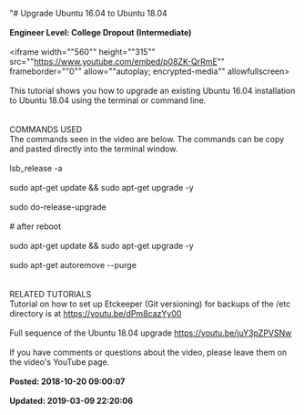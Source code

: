 "# Upgrade Ubuntu 16.04 to Ubuntu 18.04<br /><br />**Engineer Level: College Dropout (Intermediate)** <br /><br /><iframe width=""560"" height=""315"" src=""https://www.youtube.com/embed/p08ZK-QrRmE"" frameborder=""0"" allow=""autoplay; encrypted-media"" allowfullscreen></iframe><br /><br />This tutorial shows you how to upgrade an existing Ubuntu 16.04 installation to Ubuntu 18.04 using the terminal or command line. <br /><br /><br />COMMANDS USED<br />The commands seen in the video are below. The commands can be copy and pasted directly into the terminal window.<br /> <br />lsb_release -a<br /><br />sudo apt-get update && sudo apt-get upgrade -y<br /><br />sudo do-release-upgrade <br /><br /># after reboot<br /> <br />sudo apt-get update && sudo apt-get upgrade -y<br /><br />sudo apt-get autoremove --purge<br /><br /><br />RELATED TUTORIALS<br />Tutorial on how to set up Etckeeper (Git versioning) for backups of the /etc directory is at https://youtu.be/dPm8cazYy00<br /><br />Full sequence of the Ubuntu 18.04 upgrade https://youtu.be/juY3pZPVSNw<br /><br />If you have comments or questions about the video, please leave them on the video's YouTube page.<br /><br />**Posted: 2018-10-20 09:00:07** <br /><br />**Updated: 2019-03-09 22:20:06** <br /><br />
